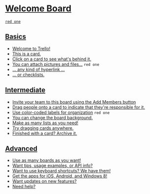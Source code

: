 # [Welcome Board](https://trello.com/b/bkskcUIO/welcome-board)

[`red one`](../Labels/red_one.md)

## [Basics](Basics/README.md)

- [Welcome to Trello!](Basics/Welcome_to_Trello.md)
- [This is a card.](Basics/This_is_a_card.md)
- [Click on a card to see what's behind it.](Basics/Click_on_a_card_to_see_whats_behind_it.md)
- [You can attach pictures and files...](Basics/You_can_attach_pictures_and_files.md) `red one`
- [... any kind of hyperlink ...](Basics/any_kind_of_hyperlink_.md)
- [... or checklists.](Basics/or_checklists.md)

## [Intermediate](Intermediate/README.md)

- [Invite your team to this board using the Add Members button](Intermediate/Invite_your_team_to_this_board_using_the_Add_Members_button.md)
- [Drag people onto a card to indicate that they're responsible for it.](Intermediate/Drag_people_onto_a_card_to_indicate_that_theyre_responsible_for_it.md)
- [Use color-coded labels for organization](Intermediate/Use_color-coded_labels_for_organization.md) `red one`
- [You can change the board background.](Intermediate/You_can_change_the_board_background.md)
- [Make as many lists as you need!](Intermediate/Make_as_many_lists_as_you_need.md)
- [Try dragging cards anywhere.](Intermediate/Try_dragging_cards_anywhere.md)
- [Finished with a card? Archive it.](Intermediate/Finished_with_a_card_Archive_it.md)

## [Advanced](Advanced/README.md)

- [Use as many boards as you want!](Advanced/Use_as_many_boards_as_you_want.md)
- [Want tips, usage examples, or API info?](Advanced/Want_tips_usage_examples_or_API_info.md)
- [Want to use keyboard shortcuts? We have them!](Advanced/Want_to_use_keyboard_shortcuts_We_have_them.md)
- [Get the apps for iOS, Android, and Windows 8!](Advanced/Get_the_apps_for_iOS_Android_and_Windows_8.md)
- [Want updates on new features?](Advanced/Want_updates_on_new_features.md)
- [Need help?](Advanced/Need_help.md)